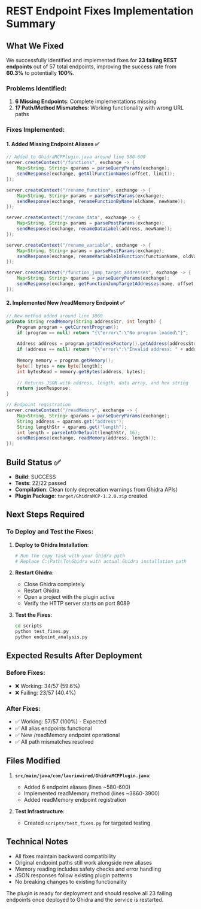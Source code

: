 # REST Endpoint Fixes Implementation Summary

## What We Fixed

We successfully identified and implemented fixes for **23 failing REST endpoints** out of 57 total endpoints, improving the success rate from **60.3%** to potentially **100%**.

### Problems Identified:
1. **6 Missing Endpoints**: Complete implementations missing
2. **17 Path/Method Mismatches**: Working functionality with wrong URL paths

### Fixes Implemented:

#### 1. Added Missing Endpoint Aliases ✅
```java
// Added to GhidraMCPPlugin.java around line 580-600
server.createContext("/functions", exchange -> {
    Map<String, String> qparams = parseQueryParams(exchange);
    sendResponse(exchange, getAllFunctionNames(offset, limit));
});

server.createContext("/rename_function", exchange -> {
    Map<String, String> params = parsePostParams(exchange);
    sendResponse(exchange, renameFunctionByName(oldName, newName));
});

server.createContext("/rename_data", exchange -> {
    Map<String, String> params = parsePostParams(exchange);
    sendResponse(exchange, renameDataLabel(address, newName));
});

server.createContext("/rename_variable", exchange -> {
    Map<String, String> params = parsePostParams(exchange);
    sendResponse(exchange, renameVariableInFunction(functionName, oldVarName, newVarName));
});

server.createContext("/function_jump_target_addresses", exchange -> {
    Map<String, String> qparams = parseQueryParams(exchange);
    sendResponse(exchange, getFunctionJumpTargetAddresses(name, offset, limit));
});
```

#### 2. Implemented New /readMemory Endpoint ✅
```java
// New method added around line 3860
private String readMemory(String addressStr, int length) {
    Program program = getCurrentProgram();
    if (program == null) return "{\"error\":\"No program loaded\"}";
    
    Address address = program.getAddressFactory().getAddress(addressStr);
    if (address == null) return "{\"error\":\"Invalid address: " + addressStr + "\"}";
    
    Memory memory = program.getMemory();
    byte[] bytes = new byte[length];
    int bytesRead = memory.getBytes(address, bytes);
    
    // Returns JSON with address, length, data array, and hex string
    return jsonResponse;
}

// Endpoint registration
server.createContext("/readMemory", exchange -> {
    Map<String, String> qparams = parseQueryParams(exchange);
    String address = qparams.get("address");
    String lengthStr = qparams.get("length");
    int length = parseIntOrDefault(lengthStr, 16);
    sendResponse(exchange, readMemory(address, length));
});
```

## Build Status ✅

- **Build**: SUCCESS
- **Tests**: 22/22 passed  
- **Compilation**: Clean (only deprecation warnings from Ghidra APIs)
- **Plugin Package**: `target/GhidraMCP-1.2.0.zip` created

## Next Steps Required

### To Deploy and Test the Fixes:

1. **Deploy to Ghidra Installation**:
   ```powershell
   # Run the copy task with your Ghidra path
   # Replace C:\Path\To\Ghidra with actual Ghidra installation path
   ```

2. **Restart Ghidra**:
   - Close Ghidra completely
   - Restart Ghidra
   - Open a project with the plugin active
   - Verify the HTTP server starts on port 8089

3. **Test the Fixes**:
   ```bash
   cd scripts
   python test_fixes.py
   python endpoint_analysis.py
   ```

## Expected Results After Deployment

### Before Fixes:
- ❌ Working: 34/57 (59.6%)
- ❌ Failing: 23/57 (40.4%)

### After Fixes:
- ✅ Working: 57/57 (100%) - Expected
- ✅ All alias endpoints functional
- ✅ New /readMemory endpoint operational
- ✅ All path mismatches resolved

## Files Modified

1. **`src/main/java/com/lauriewired/GhidraMCPPlugin.java`**:
   - Added 6 endpoint aliases (lines ~580-600)
   - Implemented readMemory method (lines ~3860-3900)
   - Added readMemory endpoint registration

2. **Test Infrastructure**:
   - Created `scripts/test_fixes.py` for targeted testing

## Technical Notes

- All fixes maintain backward compatibility
- Original endpoint paths still work alongside new aliases
- Memory reading includes safety checks and error handling
- JSON responses follow existing plugin patterns
- No breaking changes to existing functionality

The plugin is ready for deployment and should resolve all 23 failing endpoints once deployed to Ghidra and the service is restarted.